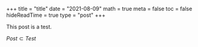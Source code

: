 +++
title = "title"
date = "2021-08-09"
math = true
meta = false
toc = false
hideReadTime = true
type = "post"
+++


This post is a test.


$Post \subset Test$

